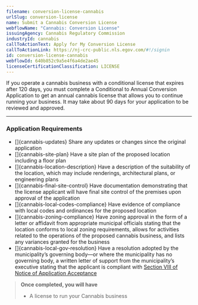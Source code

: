 ```yaml
---
filename: conversion-license-cannabis
urlSlug: conversion-license
name: Submit a Cannabis Conversion License
webflowName: "Cannabis: Conversion License"
issuingAgency: Cannabis Regulatory Commission
industryId: cannabis
callToActionText: Apply for My Conversion License
callToActionLink: https://nj-crc-public.nls.egov.com/#!/signin
id: conversion-license-cannabis
webflowId: 640b852c9a5e4f6a4de2ae45
licenseCertificationClassification: LICENSE
---
```


If you operate a cannabis business with a conditional license that expires after 120 days, you must complete a Conditional to Annual Conversion Application to get an annual cannabis license that allows you to continue running your business. It may take about 90 days for your application to be reviewed and approved.

---

### Application Requirements

- []{cannabis-updates} Share any updates or changes since the original application
- []{cannabis-site-plan} Have a site plan of the proposed location including a floor plan
- []{cannabis-location-description} Have a description of the suitability of the location, which may include renderings, architectural plans, or engineering plans
- []{cannabis-final-site-control} Have documentation demonstrating that the license applicant will have final site control of the premises upon approval of the application
- []{cannabis-local-codes-compliance} Have evidence of compliance with local codes and ordinances for the proposed location
- []{cannabis-zoning-compliance} Have zoning approval in the form of a letter or affidavit from appropriate municipal officials stating that the location conforms to local zoning requirements, allows for activities related to the operations of the proposed cannabis business, and lists any variances granted for the business
- []{cannabis-local-gov-resolution} Have a resolution adopted by the municipality’s governing body—or where the municipality has no governing body, a written letter of support from the municipality’s executive stating that the applicant is compliant with [Section VIII of Notice of Application Acceptance](https://www.nj.gov/cannabis/documents/businesses/personal-use/Final%20Notice%20of%20Application%20Acceptance.pdf)

> **Once completed, you will have**
>
> - A license to run your Cannabis business
